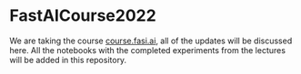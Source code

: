 # FastAICourse2022

We are taking the course [course.fasi.ai](https://course.fast.ai/), all of the updates will be discussed here.
All the notebooks with the completed experiments from the lectures will be added in this repository.
